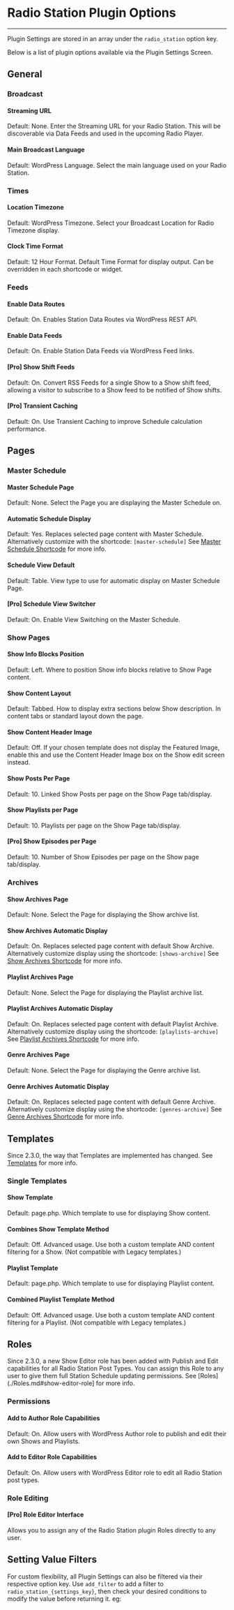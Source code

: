 # Radio Station Plugin Options

***

Plugin Settings are stored in an array under the `radio_station` option key.

Below is a list of plugin options available via the Plugin Settings Screen.


## General 

### Broadcast

#### Streaming URL
Default: None. Enter the Streaming URL for your Radio Station. This will be discoverable via Data Feeds and used in the upcoming Radio Player.

#### Main Broadcast Language
Default: WordPress Language. Select the main language used on your Radio Station.


### Times

#### Location Timezone
Default: WordPress Timezone. Select your Broadcast Location for Radio Timezone display.

#### Clock Time Format
Default: 12 Hour Format. Default Time Format for display output. Can be overridden in each shortcode or widget.


### Feeds

#### Enable Data Routes
Default: On. Enables Station Data Routes via WordPress REST API.


#### Enable Data Feeds
Default: On. Enable Station Data Feeds via WordPress Feed links.


#### [Pro] Show Shift Feeds
Default: On. Convert RSS Feeds for a single Show to a Show shift feed, allowing a visitor to subscribe to a Show feed to be notified of Show shifts.


#### [Pro] Transient Caching
Default: On. Use Transient Caching to improve Schedule calculation performance.



## Pages

### Master Schedule

#### Master Schedule Page
Default: None. Select the Page you are displaying the Master Schedule on.


#### Automatic Schedule Display
Default: Yes. Replaces selected page content with Master Schedule.  
Alternatively customize with the shortcode: `[master-schedule]`
See [Master Schedule Shortcode](./Shortcodes.md#master-schedule) for more info.

#### Schedule View Default
Default: Table. View type to use for automatic display on Master Schedule Page.

#### [Pro] Schedule View Switcher
Default: On. Enable View Switching on the Master Schedule.


### Show Pages

#### Show Info Blocks Position
Default: Left. Where to position Show info blocks relative to Show Page content.

#### Show Content Layout
Default: Tabbed. How to display extra sections below Show description. In content tabs or standard layout down the page.


#### Show Content Header Image
Default: Off. If your chosen template does not display the Featured Image, enable this and use the Content Header Image box on the Show edit screen instead.

#### Show Posts Per Page
Default: 10. Linked Show Posts per page on the Show Page tab/display.

#### Show Playlists per Page
Default: 10. Playlists per page on the Show Page tab/display.

#### [Pro] Show Episodes per Page
Default: 10. Number of Show Episodes per page on the Show page tab/display.


### Archives

#### Show Archives Page
Default: None. Select the Page for displaying the Show archive list.

#### Show Archives Automatic Display
Default: On. Replaces selected page content with default Show Archive.  
Alternatively customize display using the shortcode: `[shows-archive]`
See [Show Archives Shortcode](./Shortcodes.md#show-archives-shortcode) for more info.  

#### Playlist Archives Page
Default: None. Select the Page for displaying the Playlist archive list.

#### Playlist Archives Automatic Display
Default: On. Replaces selected page content with default Playlist Archive.  
Alternatively customize display using the shortcode: `[playlists-archive]`
See [Playlist Archives Shortcode](./Shortcodes.md#playlist-archives-shortcode) for more info.  

#### Genre Archives Page
Default: None. Select the Page for displaying the Genre archive list.

#### Genre Archives Automatic Display
Default: On. Replaces selected page content with default Genre Archive.  
Alternatively customize display using the shortcode: `[genres-archive]`
See [Genre Archives Shortcode](./Shortcodes.md#genre-archives-shortcode) for more info.


## Templates

Since 2.3.0, the way that Templates are implemented has changed.
See [Templates](./Display.md#page-templates) for more info.

### Single Templates

#### Show Template
Default: page.php. Which template to use for displaying Show content.

#### Combines Show Template Method
Default: Off. Advanced usage. Use both a custom template AND content filtering for a Show. (Not compatible with Legacy templates.)

#### Playlist Template
Default: page.php. Which template to use for displaying Playlist content.

#### Combined Playlist Template Method
Default: Off. Advanced usage. Use both a custom template AND content filtering for a Playlist. (Not compatible with Legacy templates.)


## Roles

Since 2.3.0, a new Show Editor role has been added with Publish and Edit capabilities for all Radio Station Post Types.
You can assign this Role to any user to give them full Station Schedule updating permissions.
See [Roles](./Roles.md#show-editor-role] for more info.

### Permissions

#### Add to Author Role Capabilities
Default: On. Allow users with WordPress Author role to publish and edit their own Shows and Playlists.

#### Add to Editor Role Capabilities
Default: On. Allow users with WordPress Editor role to edit all Radio Station post types.


### Role Editing

#### [Pro] Role Editor Interface
Allows you to assign any of the Radio Station plugin Roles directly to any user.


## Setting Value Filters

For custom flexibility, all Plugin Settings can also be filtered via their respective option key. Use `add_filter` to add a filter to `radio_station_{settings_key}`, then check your desired conditions to modify the value before returning it. eg: 
